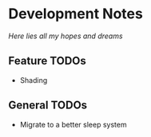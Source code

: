 # Development Notes
*Here lies all my hopes and dreams*

## Feature TODOs
- Shading

## General TODOs
- Migrate to a better sleep system